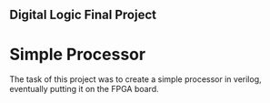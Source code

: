 ## Digital Logic Final Project
# Simple Processor

The task of this project was to create a simple processor in verilog, eventually putting it on the FPGA board. 
